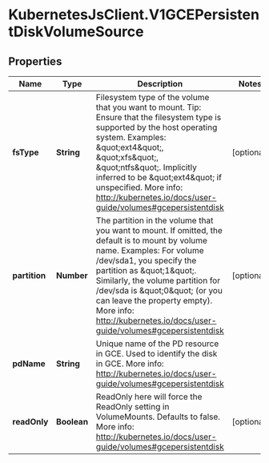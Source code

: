 # KubernetesJsClient.V1GCEPersistentDiskVolumeSource

## Properties
Name | Type | Description | Notes
------------ | ------------- | ------------- | -------------
**fsType** | **String** | Filesystem type of the volume that you want to mount. Tip: Ensure that the filesystem type is supported by the host operating system. Examples: \&quot;ext4\&quot;, \&quot;xfs\&quot;, \&quot;ntfs\&quot;. Implicitly inferred to be \&quot;ext4\&quot; if unspecified. More info: http://kubernetes.io/docs/user-guide/volumes#gcepersistentdisk | [optional] 
**partition** | **Number** | The partition in the volume that you want to mount. If omitted, the default is to mount by volume name. Examples: For volume /dev/sda1, you specify the partition as \&quot;1\&quot;. Similarly, the volume partition for /dev/sda is \&quot;0\&quot; (or you can leave the property empty). More info: http://kubernetes.io/docs/user-guide/volumes#gcepersistentdisk | [optional] 
**pdName** | **String** | Unique name of the PD resource in GCE. Used to identify the disk in GCE. More info: http://kubernetes.io/docs/user-guide/volumes#gcepersistentdisk | 
**readOnly** | **Boolean** | ReadOnly here will force the ReadOnly setting in VolumeMounts. Defaults to false. More info: http://kubernetes.io/docs/user-guide/volumes#gcepersistentdisk | [optional] 


